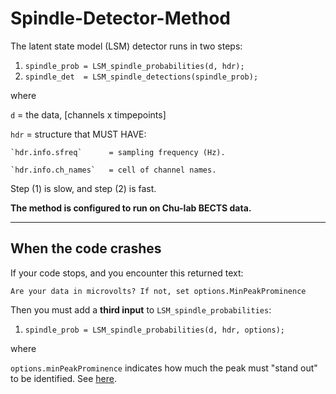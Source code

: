 # Spindle-Detector-Method

The latent state model (LSM) detector runs in two steps:

1. `spindle_prob = LSM_spindle_probabilities(d, hdr);`
2. `spindle_det  = LSM_spindle_detections(spindle_prob);`

where

`d` = the data, [channels x timpepoints]

`hdr` = structure that MUST HAVE:

	`hdr.info.sfreq`      = sampling frequency (Hz).
  
	`hdr.info.ch_names`   = cell of channel names.

Step (1) is slow, and step (2) is fast.

**The method is configured to run on Chu-lab BECTS data.**

----

## When the code crashes

If your code stops, and you encounter this returned text:

`Are your data in microvolts? If not, set options.MinPeakProminence`

Then you must add a **third input** to `LSM_spindle_probabilities`:

1. `spindle_prob = LSM_spindle_probabilities(d, hdr, options);`

where

`options.minPeakProminence` indicates how much the peak must "stand out" to be identified. See [here](https://www.mathworks.com/help/signal/ref/findpeaks.html#buff2uu).
